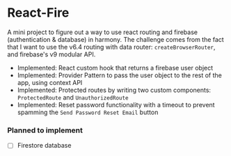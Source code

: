 # React-Fire

A mini project to figure out a way to use react routing and firebase (authentication & database) in harmony.
The challenge comes from the fact that I want to use the v6.4 routing with data router: `createBrowserRouter`, and firebase's v9 modular API.

- Implemented: React custom hook that returns a firebase user object
- Implemented: Provider Pattern to pass the user object to the rest of the app, using context API
- Implemented: Protected routes by writing two custom components: `ProtectedRoute` and `UnauthorizedRoute`
- Implemented: Reset password functionality with a timeout to prevent spamming the `Send Password Reset Email` button

### Planned to implement
- [ ] Firestore database
